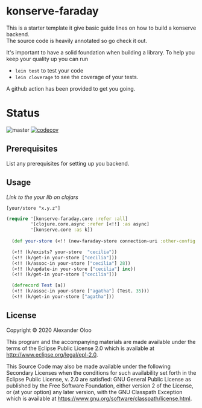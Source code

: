 # konserve-faraday

This is a starter template it give basic guide lines on how to build a konserve backend.   
The source code is heavily annotated so go check it out. 

It's important to have a solid foundation when building a library. To help you keep your quality up you can run
- `lein test` to test your code
- `lein cloverage` to see the coverage of your tests. 

A github action has been provided to get you going. 

# Status

![master](https://github.com/alekcz/konserve-faraday/workflows/master/badge.svg) [![codecov](https://codecov.io/gh/alekcz/konserve-faraday/branch/master/graph/badge.svg)](https://codecov.io/gh/alekcz/konserve-faraday) 

## Prerequisites

List any prerequisites for setting up you backend. 

## Usage

_Link to the your lib on clojars_

`[your/store "x.y.z"]`

```clojure
(require '[konserve-faraday.core :refer :all]
         '[clojure.core.async :refer [<!!] :as async]
         '[konserve.core :as k])
  
  (def your-store (<!! (new-faraday-store connection-uri :other-config "info" :and-more :yay)))

  (<!! (k/exists? your-store  "cecilia"))
  (<!! (k/get-in your-store ["cecilia"]))
  (<!! (k/assoc-in your-store ["cecilia"] 28))
  (<!! (k/update-in your-store ["cecilia"] inc))
  (<!! (k/get-in your-store ["cecilia"]))

  (defrecord Test [a])
  (<!! (k/assoc-in your-store ["agatha"] (Test. 35)))
  (<!! (k/get-in your-store ["agatha"]))
```

## License

Copyright © 2020 Alexander Oloo

This program and the accompanying materials are made available under the
terms of the Eclipse Public License 2.0 which is available at
http://www.eclipse.org/legal/epl-2.0.

This Source Code may also be made available under the following Secondary
Licenses when the conditions for such availability set forth in the Eclipse
Public License, v. 2.0 are satisfied: GNU General Public License as published by
the Free Software Foundation, either version 2 of the License, or (at your
option) any later version, with the GNU Classpath Exception which is available
at https://www.gnu.org/software/classpath/license.html.
